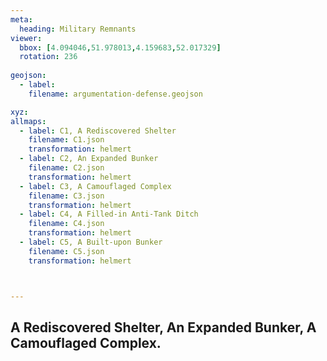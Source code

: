 ```yaml
---
meta:
  heading: Military Remnants
viewer:
  bbox: [4.094046,51.978013,4.159683,52.017329]
  rotation: 236
  
geojson:
  - label:
    filename: argumentation-defense.geojson

xyz:
allmaps:
  - label: C1, A Rediscovered Shelter
    filename: C1.json
    transformation: helmert
  - label: C2, An Expanded Bunker
    filename: C2.json
    transformation: helmert
  - label: C3, A Camouflaged Complex
    filename: C3.json
    transformation: helmert
  - label: C4, A Filled-in Anti-Tank Ditch
    filename: C4.json
    transformation: helmert
  - label: C5, A Built-upon Bunker
    filename: C5.json
    transformation: helmert



---
```


## A Rediscovered Shelter, An Expanded Bunker, A Camouflaged Complex.


